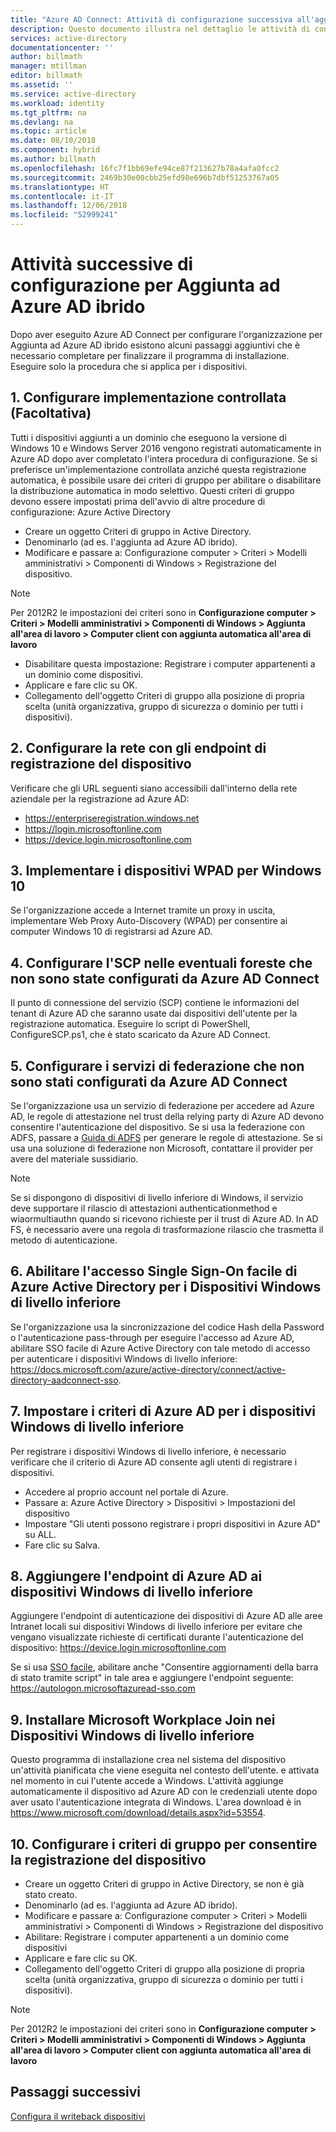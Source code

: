 ```yaml
---
title: "Azure AD Connect: Attività di configurazione successiva all'aggiunta ad Azure AD ibrido | Microsoft Docs"
description: Questo documento illustra nel dettaglio le attività di configurazione posteriori necessarie per completare l'aggiunta ad Azure AD ibrido
services: active-directory
documentationcenter: ''
author: billmath
manager: mtillman
editor: billmath
ms.assetid: ''
ms.service: active-directory
ms.workload: identity
ms.tgt_pltfrm: na
ms.devlang: na
ms.topic: article
ms.date: 08/10/2018
ms.component: hybrid
ms.author: billmath
ms.openlocfilehash: 16fc7f1bb69efe94ce87f213627b78a4afa0fcc2
ms.sourcegitcommit: 2469b30e00cbb25efd98e696b7dbf51253767a05
ms.translationtype: HT
ms.contentlocale: it-IT
ms.lasthandoff: 12/06/2018
ms.locfileid: "52999241"
---
```

# <a name="post-configuration-tasks-for-hybrid-azure-ad-join"></a>Attività successive di configurazione per Aggiunta ad Azure AD ibrido

Dopo aver eseguito Azure AD Connect per configurare l'organizzazione per Aggiunta ad Azure AD ibrido esistono alcuni passaggi aggiuntivi che è necessario completare per finalizzare il programma di installazione.  Eseguire solo la procedura che si applica per i dispositivi.

## <a name="1-configure-controlled-rollout-optional"></a>1. Configurare implementazione controllata (Facoltativa)
Tutti i dispositivi aggiunti a un dominio che eseguono la versione di Windows 10 e Windows Server 2016 vengono registrati automaticamente in Azure AD dopo aver completato l'intera procedura di configurazione. Se si preferisce un'implementazione controllata anziché questa registrazione automatica, è possibile usare dei criteri di gruppo per abilitare o disabilitare la distribuzione automatica in modo selettivo.  Questi criteri di gruppo devono essere impostati prima dell'avvio di altre procedure di configurazione: Azure Active Directory
* Creare un oggetto Criteri di gruppo in Active Directory.
* Denominarlo (ad es. l'aggiunta ad Azure AD ibrido).
* Modificare e passare a:  Configurazione computer > Criteri > Modelli amministrativi > Componenti di Windows > Registrazione del dispositivo.

>[!NOTE]
>Per 2012R2 le impostazioni dei criteri sono in **Configurazione computer > Criteri > Modelli amministrativi > Componenti di Windows > Aggiunta all'area di lavoro > Computer client con aggiunta automatica all'area di lavoro**

* Disabilitare questa impostazione:  Registrare i computer appartenenti a un dominio come dispositivi.
* Applicare e fare clic su OK.
* Collegamento dell'oggetto Criteri di gruppo alla posizione di propria scelta (unità organizzativa, gruppo di sicurezza o dominio per tutti i dispositivi).

## <a name="2-configure-network-with-device-registration-endpoints"></a>2. Configurare la rete con gli endpoint di registrazione del dispositivo
Verificare che gli URL seguenti siano accessibili dall'interno della rete aziendale per la registrazione ad Azure AD:

* https://enterpriseregistration.windows.net
* https://login.microsoftonline.com
* https://device.login.microsoftonline.com 

## <a name="3-implement-wpad-for-windows-10-devices"></a>3. Implementare i dispositivi WPAD per Windows 10
Se l'organizzazione accede a Internet tramite un proxy in uscita, implementare Web Proxy Auto-Discovery (WPAD) per consentire ai computer Windows 10 di registrarsi ad Azure AD.

## <a name="4-configure-the-scp-in-any-forests-that-were-not-configured-by-azure-ad-connect"></a>4. Configurare l'SCP nelle eventuali foreste che non sono state configurati da Azure AD Connect 

Il punto di connessione del servizio (SCP) contiene le informazioni del tenant di Azure AD che saranno usate dai dispositivi dell'utente per la registrazione automatica.  Eseguire lo script di PowerShell, ConfigureSCP.ps1, che è stato scaricato da Azure AD Connect.

## <a name="5-configure-any-federation-service-that-was-not-configured-by-azure-ad-connect"></a>5. Configurare i servizi di federazione che non sono stati configurati da Azure AD Connect

Se l'organizzazione usa un servizio di federazione per accedere ad Azure AD, le regole di attestazione nel trust della relying party di Azure AD devono consentire l'autenticazione del dispositivo. Se si usa la federazione con ADFS, passare a [Guida di ADFS](https://aka.ms/aadrptclaimrules) per generare le regole di attestazione. Se si usa una soluzione di federazione non Microsoft, contattare il provider per avere del materiale sussidiario.  

>[!NOTE]
>Se si dispongono di dispositivi di livello inferiore di Windows, il servizio deve supportare il rilascio di attestazioni authenticationmethod e wiaormultiauthn quando si ricevono richieste per il trust di Azure AD. In AD FS, è necessario avere una regola di trasformazione rilascio che trasmetta il metodo di autenticazione.

## <a name="6-enable-azure-ad-seamless-sso-for-windows-down-level-devices"></a>6. Abilitare l'accesso Single Sign-On facile di Azure Active Directory per i Dispositivi Windows di livello inferiore

Se l'organizzazione usa la sincronizzazione del codice Hash della Password o l'autenticazione pass-through per eseguire l'accesso ad Azure AD, abilitare SSO facile di Azure Active Directory con tale metodo di accesso per autenticare i dispositivi Windows di livello inferiore:  https://docs.microsoft.com/azure/active-directory/connect/active-directory-aadconnect-sso. 

## <a name="7-set-azure-ad-policy-for-windows-down-level-devices"></a>7. Impostare i criteri di Azure AD per i dispositivi Windows di livello inferiore

Per registrare i dispositivi Windows di livello inferiore, è necessario verificare che il criterio di Azure AD consente agli utenti di registrare i dispositivi. 

* Accedere al proprio account nel portale di Azure.
* Passare a:  Azure Active Directory > Dispositivi > Impostazioni del dispositivo
* Impostare "Gli utenti possono registrare i propri dispositivi in Azure AD" su ALL.
* Fare clic su Salva.

## <a name="8-add-azure-ad-endpoint-to-windows-down-level-devices"></a>8. Aggiungere l'endpoint di Azure AD ai dispositivi Windows di livello inferiore

Aggiungere l'endpoint di autenticazione dei dispositivi di Azure AD alle aree Intranet locali sui dispositivi Windows di livello inferiore per evitare che vengano visualizzate richieste di certificati durante l'autenticazione del dispositivo: https://device.login.microsoftonline.com 

Se si usa [SSO facile](how-to-connect-sso.md), abilitare anche "Consentire aggiornamenti della barra di stato tramite script" in tale area e aggiungere l'endpoint seguente: https://autologon.microsoftazuread-sso.com 

## <a name="9-install-microsoft-workplace-join-on-windows-down-level-devices"></a>9. Installare Microsoft Workplace Join nei Dispositivi Windows di livello inferiore

Questo programma di installazione crea nel sistema del dispositivo un'attività pianificata che viene eseguita nel contesto dell'utente. e attivata nel momento in cui l'utente accede a Windows. L'attività aggiunge automaticamente il dispositivo ad Azure AD con le credenziali utente dopo aver usato l'autenticazione integrata di Windows. L'area download è in https://www.microsoft.com/download/details.aspx?id=53554. 

## <a name="10-configure-group-policy-to-allow-device-registration"></a>10. Configurare i criteri di gruppo per consentire la registrazione del dispositivo

* Creare un oggetto Criteri di gruppo in Active Directory, se non è già stato creato.
* Denominarlo (ad es. l'aggiunta ad Azure AD ibrido).
* Modificare e passare a:  Configurazione computer > Criteri > Modelli amministrativi > Componenti di Windows > Registrazione del dispositivo
* Abilitare:  Registrare i computer appartenenti a un dominio come dispositivi
* Applicare e fare clic su OK.
* Collegamento dell'oggetto Criteri di gruppo alla posizione di propria scelta (unità organizzativa, gruppo di sicurezza o dominio per tutti i dispositivi).

>[!NOTE]
>Per 2012R2 le impostazioni dei criteri sono in **Configurazione computer > Criteri > Modelli amministrativi > Componenti di Windows > Aggiunta all'area di lavoro > Computer client con aggiunta automatica all'area di lavoro**

## <a name="next-steps"></a>Passaggi successivi
[Configura il writeback dispositivi](how-to-connect-device-writeback.md)
